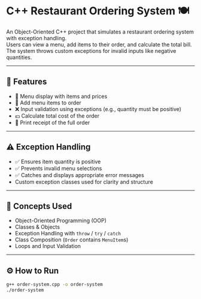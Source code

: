 # C++ Restaurant Ordering System 🍽️

An Object-Oriented C++ project that simulates a restaurant ordering system with exception handling.  
Users can view a menu, add items to their order, and calculate the total bill. The system throws custom exceptions for invalid inputs like negative quantities.

---

## 📌 Features

- 🍕 Menu display with items and prices  
- 🛒 Add menu items to order  
- ❌ Input validation using exceptions (e.g., quantity must be positive)  
- 💵 Calculate total cost of the order  
- 🧾 Print receipt of the full order

---

## ⚠️ Exception Handling

- ✅ Ensures item quantity is positive  
- ✅ Prevents invalid menu selections  
- ✅ Catches and displays appropriate error messages  
- Custom exception classes used for clarity and structure

---

## 🧠 Concepts Used

- Object-Oriented Programming (OOP)  
- Classes & Objects  
- Exception Handling with `throw` / `try` / `catch`  
- Class Composition (`Order` contains `MenuItem`s)  
- Loops and Input Validation

---

## ⚙️ How to Run

```bash
g++ order-system.cpp -o order-system
./order-system
